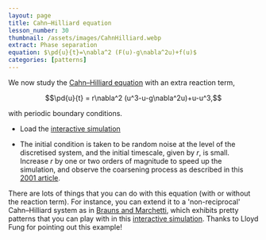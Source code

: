 ```yaml
---
layout: page
title: Cahn–Hilliard equation
lesson_number: 30
thumbnail: /assets/images/CahnHilliard.webp
extract: Phase separation
equation: $\pd{u}{t}=\nabla^2 (F(u)-g\nabla^2u)+f(u)$
categories: [patterns]
---
```


We now study the [Cahn–Hilliard equation](https://en.wikipedia.org/wiki/Cahn%E2%80%93Hilliard_equation) with an extra reaction term,

$$\pd{u}{t} = r\nabla^2 (u^3-u-g\nabla^2u)+u-u^3,$$

with periodic boundary conditions.

- Load the [interactive simulation](/sim/?preset=CahnHilliard)

- The initial condition is taken to be random noise at the level of the discretised system, and the initial timescale, given by $r$, is small. Increase $r$ by one or two orders of magnitude to speed up the simulation, and observe the coarsening process as described in this [2001 article](https://people.maths.ox.ac.uk/trefethen/pdectb/cahn2.pdf).

There are lots of things that you can do with this equation (with or without the reaction term). For instance, you can extend it to a 'non-reciprocal' Cahn–Hilliard system as in [Brauns and Marchetti](https://doi.org/10.1103/PhysRevX.14.021014), which exhibits pretty patterns that you can play with in this [interactive simulation](/sim/?preset=CahnHilliardNonreciprocal). Thanks to Lloyd Fung for pointing out this example!

